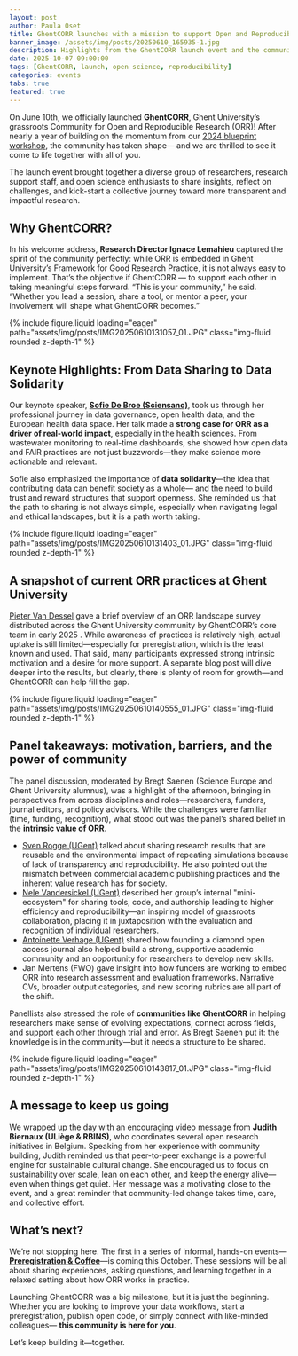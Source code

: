 ```yaml
---
layout: post
author: Paula Oset
title: GhentCORR launches with a mission to support Open and Reproducible Research
banner_image: /assets/img/posts/20250610_165935-1.jpg
description: Highlights from the GhentCORR launch event and the community's mission
date: 2025-10-07 09:00:00
tags: [GhentCORR, launch, open science, reproducibility]
categories: events
tabs: true
featured: true
---
```


On June 10th, we officially launched **GhentCORR**, Ghent University’s grassroots Community for Open and Reproducible Research (ORR)! After nearly a year of building on the momentum from our [2024 blueprint workshop](https://ghentcorr.github.io/blog/2024/community_blueprint_workshop/), the community has taken shape— and we are thrilled to see it come to life together with all of you.

The launch event brought together a diverse group of researchers, research support staff, and open science enthusiasts to share insights, reflect on challenges, and kick-start a collective journey toward more transparent and impactful research.

## Why GhentCORR?

In his welcome address, **Research Director Ignace Lemahieu** captured the spirit of the community perfectly: while ORR is embedded in Ghent University’s Framework for Good Research Practice, it is not always easy to implement. That’s the objective if GhentCORR — to support each other in taking meaningful steps forward. “This is your community,” he said. “Whether you lead a session, share a tool, or mentor a peer, your involvement will shape what GhentCORR becomes.”

{% include figure.liquid loading="eager" path="assets/img/posts/IMG20250610131057_01.JPG" class="img-fluid rounded z-depth-1" %}

## Keynote Highlights: From Data Sharing to Data Solidarity

Our keynote speaker, **[Sofie De Broe (Sciensano)](https://www.sciensano.be/en/people/sofie-de-broe)**, took us through her professional journey in data governance, open health data, and the European health data space. Her talk made a **strong case for ORR as a driver of real-world impact**, especially in the health sciences. From wastewater monitoring to real-time dashboards, she showed how open data and FAIR practices are not just buzzwords—they make science more actionable and relevant.

Sofie also emphasized the importance of **data solidarity**—the idea that contributing data can benefit society as a whole— and the need to build trust and reward structures that support openness. She reminded us that the path to sharing is not always simple, especially when navigating legal and ethical landscapes, but it is a path worth taking.

{% include figure.liquid loading="eager" path="assets/img/posts/IMG20250610131403_01.JPG" class="img-fluid rounded z-depth-1" %}

## A snapshot of current ORR practices at Ghent University

[Pieter Van Dessel](https://research.ugent.be/web/person/pieter-van-dessel-0/en) gave a brief overview of an ORR landscape survey distributed across the Ghent University community by GhentCORR’s core team in early 2025 . While awareness of practices is relatively high, actual uptake is still limited—especially for preregistration, which is the least known and used. That said, many participants expressed strong intrinsic motivation and a desire for more support. A separate blog post will dive deeper into the results, but clearly, there is plenty of room for growth—and GhentCORR can help fill the gap.

{% include figure.liquid loading="eager" path="assets/img/posts/IMG20250610140555_01.JPG" class="img-fluid rounded z-depth-1" %}

## Panel takeaways: motivation, barriers, and the power of community

The panel discussion, moderated by Bregt Saenen (Science Europe and Ghent University alumnus), was a highlight of the afternoon, bringing in perspectives from across disciplines and roles—researchers, funders, journal editors, and policy advisors. While the challenges were familiar (time, funding, recognition), what stood out was the panel’s shared belief in the **intrinsic value of ORR**.

* [Sven Rogge (UGent)](https://research.ugent.be/web/person/sven-rogge-0/en) talked about sharing research results that are reusable and the environmental impact of repeating simulations because of lack of transparency and reproducibility. He also pointed out the mismatch between commercial academic publishing practices and the inherent value research has for society.
* [Nele Vandersickel (UGent)](https://research.ugent.be/web/person/nele-vandersickel-0/en) described her group’s internal "mini-ecosystem" for sharing tools, code, and authorship leading to higher efficiency and reproducibility—an inspiring model of grassroots collaboration, placing it in juxtaposition with the evaluation and recognition of individual researchers.
* [Antoinette Verhage (UGent)](https://research.ugent.be/web/person/antoinette-verhage-0/en) shared how founding a diamond open access journal also helped build a strong, supportive academic community and an opportunity for researchers to develop new skills.
* Jan Mertens (FWO) gave insight into how funders are working to embed ORR into research assessment and evaluation frameworks. Narrative CVs, broader output categories, and new scoring rubrics are all part of the shift.

Panellists also stressed the role of **communities like GhentCORR** in helping researchers make sense of evolving expectations, connect across fields, and support each other through trial and error. As Bregt Saenen put it: the knowledge is in the community—but it needs a structure to be shared.

{% include figure.liquid loading="eager" path="assets/img/posts/IMG20250610143817_01.JPG" class="img-fluid rounded z-depth-1" %}

## A message to keep us going

We wrapped up the day with an encouraging video message from **Judith Biernaux (ULiège & RBINS)**, who coordinates several open research initiatives in Belgium. Speaking from her experience with community building, Judith reminded us that peer-to-peer exchange is a powerful engine for sustainable cultural change. She encouraged us to focus on sustainability over scale, lean on each other, and keep the energy alive—even when things get quiet. Her message was a motivating close to the event, and a great reminder that community-led change takes time, care, and collective effort.

## What’s next?

We’re not stopping here. The first in a series of informal, hands-on events—[**Preregistration & Coffee**](https://ghentcorr.github.io/blog/2025/2025-10-07-ghentcorr-launch-blog)—is coming this October. These sessions will be all about sharing experiences, asking questions, and learning together in a relaxed setting about how ORR works in practice.

Launching GhentCORR was a big milestone, but it is just the beginning. Whether you are looking to improve your data workflows, start a preregistration, publish open code, or simply connect with like-minded colleagues— **this community is here for you**.

Let’s keep building it—together.
